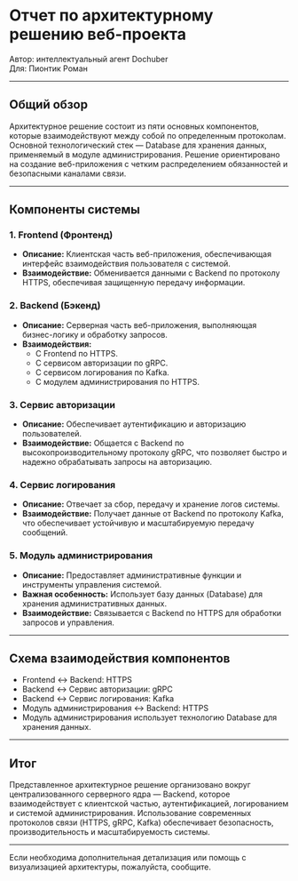 # Отчет по архитектурному решению веб-проекта

Автор: интеллектуальный агент Dochuber  
Для: Пионтик Роман

---

## Общий обзор

Архитектурное решение состоит из пяти основных компонентов, которые взаимодействуют между собой по определенным протоколам. Основной технологический стек — Database для хранения данных, применяемый в модуле администрирования. Решение ориентировано на создание веб-приложения с четким распределением обязанностей и безопасными каналами связи.

---

## Компоненты системы

### 1. Frontend (Фронтенд)

- **Описание:** Клиентская часть веб-приложения, обеспечивающая интерфейс взаимодействия пользователя с системой.
- **Взаимодействие:** Обменивается данными с Backend по протоколу HTTPS, обеспечивая защищенную передачу информации.

### 2. Backend (Бэкенд)

- **Описание:** Серверная часть веб-приложения, выполняющая бизнес-логику и обработку запросов.
- **Взаимодействия:**
  - С Frontend по HTTPS.
  - С сервисом авторизации по gRPC.
  - С сервисом логирования по Kafka.
  - С модулем администрирования по HTTPS.

### 3. Сервис авторизации

- **Описание:** Обеспечивает аутентификацию и авторизацию пользователей.
- **Взаимодействие:** Общается с Backend по высокопроизводительному протоколу gRPC, что позволяет быстро и надежно обрабатывать запросы на авторизацию.

### 4. Сервис логирования

- **Описание:** Отвечает за сбор, передачу и хранение логов системы.
- **Взаимодействие:** Получает данные от Backend по протоколу Kafka, что обеспечивает устойчивую и масштабируемую передачу сообщений.

### 5. Модуль администрирования

- **Описание:** Предоставляет административные функции и инструменты управления системой.
- **Важная особенность:** Использует базу данных (Database) для хранения административных данных.
- **Взаимодействие:** Связывается с Backend по HTTPS для обработки запросов и управления.

---

## Схема взаимодействия компонентов

- Frontend ↔ Backend: HTTPS
- Backend ↔ Сервис авторизации: gRPC
- Backend ↔ Сервис логирования: Kafka
- Модуль администрирования ↔ Backend: HTTPS
- Модуль администрирования использует технологию Database для хранения данных.

---

## Итог

Представленное архитектурное решение организовано вокруг централизованного серверного ядра — Backend, которое взаимодействует с клиентской частью, аутентификацией, логированием и системой администрирования. Использование современных протоколов связи (HTTPS, gRPC, Kafka) обеспечивает безопасность, производительность и масштабируемость системы.

---

Если необходима дополнительная детализация или помощь с визуализацией архитектуры, пожалуйста, сообщите.

